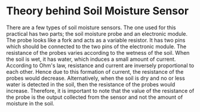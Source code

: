 # Theory behind Soil Moisture Sensor

There are a few types of soil moisture sensors. 
The one used for this practical has two parts; the soil moisture probe and an electronic module.
The probe looks like a fork and acts as a variable resistor. 
It has two pins which should be connected to the two pins of the electronic module.
The resistance of the probes varies according to the wetness of the soil.
When the soil is wet, it has water, which induces a small amount of current. 
According to Ohm's law, resistance and current are inversely proportional to each other.
Hence due to this formation of current, the resistance of the probes would decrease.
Alternatively, when the soil is dry and no or less water is detected in the soil, then the resistance of the probes would increase.
Therefore, it is important to note that the value of the resistance of the probe is the output collected from the sensor and not the amount of moisture in the soil.


